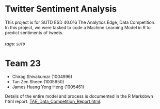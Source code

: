 # Twitter Sentiment Analysis  
This project is for SUTD ESD 40.016 The Analytics Edge, Data Competition. In this project, we were tasked to code a Machine Learning Model in R to predict sentiments of tweets. 

###### tags: `SUTD`

# Team 23
- Chirag Shivakumar (1004996)
- Tan Zen Sheen (1005650)
- James Huang Yong Heng (1005461)

Details of the entire model and process is documented in the R Markdown html report: [TAE_Data_Competition_Report.html](/TAE_Data_Competition_Report.html).
